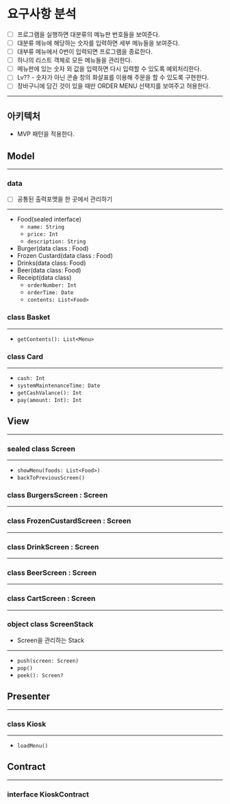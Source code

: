 # 요구사항 분석

- [ ] 프로그램을 실행하면 대분류의 메뉴판 번호들을 보여준다.
- [ ] 대분류 메뉴에 해당하는 숫자를 입력하면 세부 메뉴들을 보여준다.
- [ ] 대부류 메뉴에서 0번이 입력되면 프로그램을 종료한다.
- [ ] 하나의 리스트 객체로 모든 메뉴들을 관리한다.
- [ ] 메뉴판에 있는 숫자 외 값을 입력하면 다시 입력할 수 있도록 예외처리한다.
- [ ] Lv?? - 숫자가 아닌 콘솔 창의 화살표를 이용해 주문을 할 수 있도록 구현한다.
- [ ] 장바구니에 담긴 것이 있을 때만 ORDER MENU 선택지를 보여주고 허용한다.
---

## 아키텍처

- MVP 패턴을 적용한다.

## Model

---

### data

- [ ] 공통된 출력포맷을 한 곳에서 관리하기
---
- Food(sealed interface)
    - `name: String`
    - `price: Int`
    - `description: String`
- Burger(data class : Food)
- Frozen Custard(data class : Food)
- Drinks(data class: Food)
- Beer(data class: Food)
- Receipt(data class)
  - `orderNumber: Int`
  - `orderTime: Date`
  - `contents: List<Food>`


### class Basket

---
- `getContents(): List<Menu>`

### class Card

---
- `cash: Int`
- `systemMaintenanceTime: Date`
- `getCashValance(): Int`
- `pay(amount: Int): Int`


## View

---

### sealed class Screen

---

- `showMenu(foods: List<Food>)`
- `backToPreviousScreen()`

### class BurgersScreen : Screen

---

### class FrozenCustardScreen : Screen

---

### class DrinkScreen : Screen

---

### class BeerScreen : Screen

---

### class CartScreen : Screen

---

### object class ScreenStack


- Screen을 관리하는 Stack

---

- `push(screen: Screen)`
- `pop()`
- `peek(): Screen?`

## Presenter

---

### class Kiosk

---
- `loadMenu()`

## Contract

---

### interface KioskContract